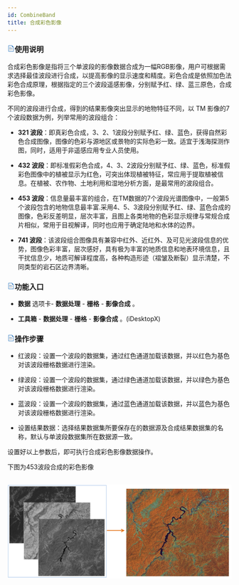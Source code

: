 ```yaml
---
id: CombineBand
title: 合成彩色影像  
---  
```

### ![](../../img/read.gif)使用说明




合成彩色影像是指将三个单波段的影像数据合成为一幅RGB影像，用户可根据需求选择最佳波段进行合成，以提高影像的显示速度和精度。彩色合成是依照加色法彩色合成原理，根据指定的三个波段遥感影像，分别赋予红、绿、蓝三原色，合成彩色影像。



不同的波段进行合成，得到的结果影像突出显示的地物特征不同，以 TM 影像的7个波段数据为例，列举常用的波段组合：



* **321 波段**：即真彩色合成，3、2、1波段分别赋予红、绿、蓝色，获得自然彩色合成图像，图像的色彩与源地区或景物的实际色彩一致。适宜于浅海探测作图，同时，适用于非遥感应用专业人员使用。

* **432 波段**：即标准假彩色合成，4、3、2波段分别赋予红、绿、蓝色，标准假彩色图像中的植被显示为红色，可突出体现植被特征，常应用于提取植被信息。在植被、农作物、土地利用和湿地分析方面，是最常用的波段组合。

* **453 波段**：信息量最丰富的组合，在TM数据的7个波段光谱图像中，一般第5个波段包含的地物信息最丰富.采用4、5、3波段分别赋予红、绿、蓝色合成的图像，色彩反差明显，层次丰富，且图上各类地物的色彩显示规律与常规合成片相似，常用于目视解译，同时也应用于确定陆地和水体的边界。

* **741 波段**：该波段组合图像具有兼容中红外、近红外、及可见光波段信息的优势，图像色彩丰富，层次感好，具有极为丰富的地质信息和地表环境信息，且干扰信息少，地质可解译程度高，各种构造形迹（褶皱及断裂）显示清楚，不同类型的岩石区边界清晰。



### ![](../../img/read.gif)功能入口



* **数据** 选项卡- **数据处理** - **栅格** - **影像合成** 。

* **工具箱** - **数据处理** - **栅格** - **影像合成** 。(iDesktopX)



### ![](../../img/read.gif)操作步骤



* 红波段：设置一个波段的数据集，通过红色通道加载该数据，并以红色为基色对该波段栅格数据进行渲染。

* 绿波段：设置一个波段的数据集，通过绿色通道加载该数据，并以绿色为基色对该波段栅格数据进行渲染。

* 蓝波段：设置一个波段的数据集，通过蓝色通道加载该数据，并以蓝色为基色对该波段栅格数据进行渲染。

* 设置结果数据：选择结果数据集所要保存在的数据源及合成结果数据集的名称，默认与单波段数据集所在数据源一致。



设置好以上参数后，即可执行合成彩色影像数据操作。

下图为453波段合成的彩色影像  

![](img/CombineBandResult.png)  
---  

